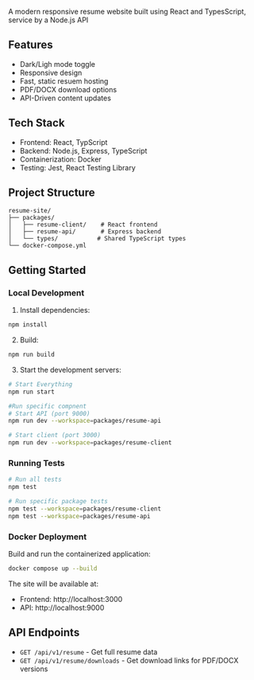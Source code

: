 A modern responsive resume website built using React and TypesScript, service by a Node.js API

## Features
- Dark/Ligh mode toggle
- Responsive design
- Fast, static resuem hosting
- PDF/DOCX download options
- API-Driven content updates

## Tech Stack
- Frontend: React, TypScript
- Backend: Node.js, Express, TypeScript
- Containerization: Docker
- Testing: Jest, React Testing Library 

## Project Structure
```
resume-site/
├── packages/
│   ├── resume-client/    # React frontend
│   ├── resume-api/       # Express backend
│   └── types/           # Shared TypeScript types
└── docker-compose.yml
```

## Getting Started

### Local Development

1. Install dependencies:
```bash
npm install
```

2. Build:
```bash
npm run build
```

3. Start the development servers:
```bash
# Start Everything
npm run start 

#Run specific compnent
# Start API (port 9000)
npm run dev --workspace=packages/resume-api

# Start client (port 3000)
npm run dev --workspace=packages/resume-client
```

### Running Tests

```bash
# Run all tests
npm test

# Run specific package tests
npm test --workspace=packages/resume-client
npm test --workspace=packages/resume-api
```

### Docker Deployment

Build and run the containerized application:

```bash
docker compose up --build
```

The site will be available at:
- Frontend: http://localhost:3000
- API: http://localhost:9000

## API Endpoints

- `GET /api/v1/resume` - Get full resume data
- `GET /api/v1/resume/downloads` - Get download links for PDF/DOCX versions
